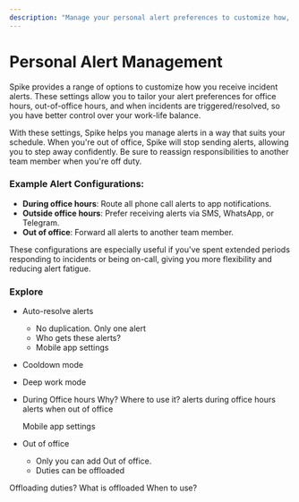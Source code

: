 ```yaml
---
description: "Manage your personal alert preferences to customize how, when, and where you receive incident notifications, all designed a better work-life balance"
---
```


# Personal Alert Management

Spike provides a range of options to customize how you receive incident alerts. These settings allow you to tailor your alert preferences for office hours, out-of-office hours, and when incidents are triggered/resolved, so you have better control over your work-life balance.

With these settings, Spike helps you manage alerts in a way that suits your schedule. When you're out of office, Spike will stop sending alerts, allowing you to step away confidently. Be sure to reassign responsibilities to another team member when you're off duty.

### Example Alert Configurations:

- **During office hours**: Route all phone call alerts to app notifications.
- **Outside office hours**: Prefer receiving alerts via SMS, WhatsApp, or Telegram.
- **Out of office**: Forward all alerts to another team member.

These configurations are especially useful if you've spent extended periods responding to incidents or being on-call, giving you more flexibility and reducing alert fatigue.


### Explore
- Auto-resolve alerts
    - No duplication. Only one alert
    - Who gets these alerts?
    - Mobile app settings
- Cooldown mode
- Deep work mode
- During Office hours
    Why?
    Where to use it?
        alerts during office hours
        alerts when out of office

    Mobile app settings
- Out of office
    - Only you can add Out of office.
    - Duties can be offloaded


Offloading duties?
    What is offloaded
    When to use?